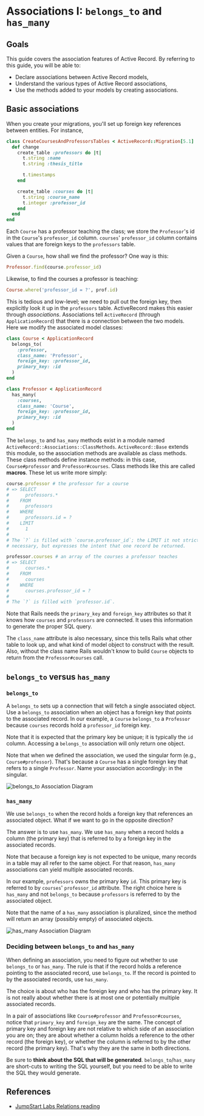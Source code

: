 # Associations I: `belongs_to` and `has_many`

## Goals

This guide covers the association features of Active Record. By
referring to this guide, you will be able to:

* Declare associations between Active Record models,
* Understand the various types of Active Record associations,
* Use the methods added to your models by creating associations.

## Basic associations

When you create your migrations, you'll set up foreign key references
between entities. For instance,

```ruby
class CreateCoursesAndProfessorsTables < ActiveRecord::Migration[5.1]
  def change
    create_table :professors do |t|
      t.string :name
      t.string :thesis_title

      t.timestamps
    end

    create_table :courses do |t|
      t.string :course_name
      t.integer :professor_id
    end
  end
end
```

Each `Course` has a professor teaching the class; we store the
`Professor`'s id in the `Course`'s `professor_id` column.  `courses`'
`professor_id` column contains values that are foreign keys to the
`professors` table.

Given a `Course`, how shall we find the professor? One way is this:

```ruby
Professor.find(course.professor_id)
```

Likewise, to find the courses a professor is teaching:

```ruby
Course.where('professor_id = ?', prof.id)
```

This is tedious and low-level; we need to pull out the foreign key,
then explicitly look it up in the `professors` table. ActiveRecord
makes this easier through *associations*. Associations tell
`ActiveRecord` (through `ApplicationRecord`) that there is a connection
between the two models. Here we modify the associated model classes:

```ruby
class Course < ApplicationRecord
  belongs_to(
    :professor,
    class_name: 'Professor',
    foreign_key: :professor_id,
    primary_key: :id
  )
end

class Professor < ApplicationRecord
  has_many(
    :courses,
    class_name: 'Course',
    foreign_key: :professor_id,
    primary_key: :id
  )
end
```

The `belongs_to` and `has_many` methods exist in a module named
`ActiveRecord::Associations::ClassMethods`. `ActiveRecord::Base`
extends this module, so the association methods are available as class
methods. These class methods define instance methods: in this case,
`Course#professor` and `Professor#courses`. Class methods like this
are called **macros**. These let us write more simply:

```ruby
course.professor # the professor for a course
# => SELECT
#      professors.*
#    FROM
#      professors
#    WHERE
#      professors.id = ?
#    LIMIT
#      1
#
# The `?` is filled with `course.professor_id`; the LIMIT it not strictly
# necessary, but expresses the intent that one record be returned.

professor.courses # an array of the courses a professor teaches
# => SELECT
#      courses.*
#    FROM
#      courses
#    WHERE
#      courses.professor_id = ?
#
# The `?` is filled with `professor.id`.
```

Note that Rails needs the `primary_key` and `foreign_key` attributes
so that it knows how `courses` and `professors` are connected. It uses
this information to generate the proper SQL query.

The `class_name` attribute is also necessary, since this tells Rails
what other table to look up, and what kind of model object to
construct with the result. Also, without the class name Rails wouldn't
know to build `Course` objects to return from the `Professor#courses`
call.

## `belongs_to` versus `has_many`

### `belongs_to`

A `belongs_to` sets up a connection that will fetch a single
associated object. Use a `belongs_to` association when an object has a
foreign key that points to the associated record. In our example, a
`Course` `belongs_to` a `Professor` because `courses` records hold a
`professor_id` foreign key.

Note that it is expected that the primary key be unique; it is
typically the `id` column. Accessing a `belongs_to` association will
only return one object.

Note that when we defined the association, we used the singular form
(e.g., `Course#professor`). That's because a `Course` has a single
foreign key that refers to a single `Professor`. Name your association
accordingly: in the singular.

![belongs_to Association Diagram](http://guides.rubyonrails.org/images/belongs_to.png)

### `has_many`

We use `belongs_to` when the record holds a foreign key that
references an associated object. What if we want to go in the opposite
direction?

The answer is to use `has_many`. We use `has_many` when a record holds
a column (the primary key) that is referred to by a foreign key in the
associated records.

Note that because a foreign key is not expected to be unique, many
records in a table may all refer to the same object. For that reason,
`has_many` associations can yield multiple associated records.

In our example, `professors` owns the primary key `id`. This primary
key is referred to by `courses`' `professor_id` attribute. The right
choice here is `has_many` and not `belongs_to` because `professors` is
referred to by the associated object.

Note that the name of a `has_many` association is pluralized, since
the method will return an array (possibly empty) of associated
objects.

![has_many Association Diagram](http://guides.rubyonrails.org/images/has_many.png)

### Deciding between `belongs_to` and `has_many`

When defining an association, you need to figure out whether to use
`belongs_to` or `has_many`. The rule is that if the record holds a
reference pointing to the associated record, use `belongs_to`. If the
record is pointed to by the associated records, use `has_many`.

The choice is about who has the foreign key and who has the primary
key. It is not really about whether there is at most one or
potentially multiple associated records.

In a pair of associations like `Course#professor` and
`Professor#courses`, notice that `primary_key` and `foreign_key` are
the same. The concept of primary key and foreign key are not relative
to which side of an association you are on; they are about whether a
column holds a reference to the other record (the foreign key), or
whether the column is referred to by the other record (the primary
key). That's why they are the same in both directions.

Be sure to **think about the SQL that will be
generated**. `belongs_to`/`has_many` are short-cuts to writing the SQL
yourself, but you need to be able to write the SQL they would
generate.

## References

* [JumpStart Labs Relations reading][js-relations]

[js-relations]: http://tutorials.jumpstartlab.com/topics/models/relationships.html
